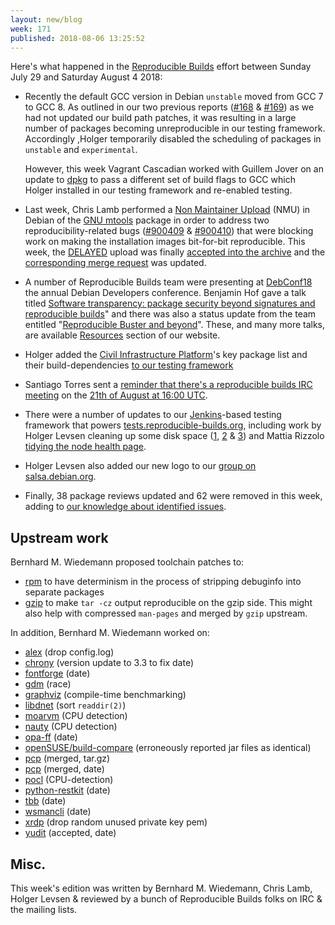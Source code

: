 ```yaml
---
layout: new/blog
week: 171
published: 2018-08-06 13:25:52
---
```


Here's what happened in the [Reproducible Builds](https://reproducible-builds.org) effort between Sunday July 29 and Saturday August 4 2018:

* Recently the default GCC version in Debian `unstable` moved from GCC 7 to GCC 8. As outlined in our two previous reports ([#168](https://reproducible-builds.org/blog/posts/169) & [#169](https://reproducible-builds.org/blog/posts/169)) as we had not updated our build path patches, it was resulting in a large number of packages becoming unreproducible in our testing framework. Accordingly ,Holger temporarily disabled the scheduling of packages in `unstable` and `experimental`.

  However, this week Vagrant Cascadian worked with Guillem Jover on an update to [dpkg](https://wiki.debian.org/dpkg) to pass a different set of build flags to GCC which Holger installed in our testing framework and re-enabled testing.

* Last week, Chris Lamb performed a [Non Maintainer Upload](https://wiki.debian.org/NonMaintainerUpload) (NMU) in Debian of the [GNU mtools](https://www.gnu.org/software/mtools/) package in order to address two reproducibility-related bugs ([#900409](https://bugs.debian.org/900409) & [#900410](https://bugs.debian.org/900410)) that were blocking work on making the installation images bit-for-bit reproducible. This week, the [DELAYED](https://lists.debian.org/debian-devel/2004/02/msg00887.html) upload was finally [accepted into the archive](https://tracker.debian.org/news/977829/accepted-mtools-4018-21-source-amd64-into-unstable/) and the [corresponding merge request](https://salsa.debian.org/installer-team/debian-installer/merge_requests/3) was updated.

* A number of Reproducible Builds team were presenting at [DebConf18](https://debconf18.debconf.org/) the annual Debian Developers conference. Benjamin Hof gave a talk titled [Software transparency: package security beyond signatures and reproducible builds](https://debconf18.debconf.org/talks/104-software-transparency-package-security-beyond-signatures-and-reproducible-builds/)" and there was also a status update from the team entitled "[Reproducible Buster and beyond](https://debconf18.debconf.org/talks/80-reproducible-buster-and-beyond/)". These, and many more talks, are available [Resources](https://reproducible-builds.org/resources/) section of our website.

* Holger added the [Civil Infrastructure Platform](https://www.cip-project.org/)'s key package list and their build-dependencies [to our testing framework](https://tests.reproducible-builds.org/debian/buster/amd64/pkg_set_CIP.html)

* Santiago Torres sent a [reminder that there's a reproducible builds IRC meeting](https://lists.reproducible-builds.org/pipermail/rb-general/2018-August/001095.html) on the [21th of August at 16:00 UTC](https://time.is/compare/1600_21_Aug_2018_in_UTC).

* There were a number of updates to our [Jenkins](https://jenkins.io/)-based testing framework that powers [tests.reproducible-builds.org](https://tests.reproducible-builds.org/), including work by Holger Levsen cleaning up some disk space ([1](https://salsa.debian.org/qa/jenkins.debian.net/commit/a1573216), [2](https://salsa.debian.org/qa/jenkins.debian.net/commit/415feb9e) & [3](https://salsa.debian.org/qa/jenkins.debian.net/commit/9f7103b7)) and Mattia Rizzolo [tidying the node health page](https://salsa.debian.org/qa/jenkins.debian.net/commit/fd6639d1).

* Holger Levsen also added our new logo to our [group on salsa.debian.org](https://salsa.debian.org/reproducible-builds).

* Finally, 38 package reviews updated and 62 were removed in this week, adding to [our knowledge about identified issues](https://tests.reproducible-builds.org/debian/index_issues.html).


Upstream work
-------------

Bernhard M. Wiedemann proposed toolchain patches to:

* [rpm](https://github.com/rpm-software-management/rpm/pull/485) to have determinism in the process of stripping debuginfo into separate packages
* [gzip](https://debbugs.gnu.org/cgi/bugreport.cgi?bug=32342) to make `tar -cz` output reproducible on the gzip side. This might also help with compressed `man-pages` and merged by `gzip` upstream.

In addition, Bernhard M. Wiedemann worked on:

* [alex](https://build.opensuse.org/request/show/626133) (drop config.log)
* [chrony](https://build.opensuse.org/request/show/626940) (version update to 3.3 to fix date)
* [fontforge](https://build.opensuse.org/request/show/626785) (date)
* [gdm](https://build.opensuse.org/request/show/626691) (race)
* [graphviz](https://build.opensuse.org/request/show/626475) (compile-time benchmarking)
* [libdnet](https://build.opensuse.org/request/show/626786) (sort `readdir(2)`)
* [moarvm](https://build.opensuse.org/request/show/626135) (CPU detection)
* [nauty](https://build.opensuse.org/request/show/626134) (CPU detection)
* [opa-ff](https://build.opensuse.org/request/show/626787) (date)
* [openSUSE/build-compare](https://github.com/openSUSE/build-compare/pull/27) (erroneously reported jar files as identical)
* [pcp](https://github.com/performancecopilot/pcp/pull/540) (merged, tar.gz)
* [pcp](https://github.com/performancecopilot/pcp/pull/541) (merged, date)
* [pocl](https://build.opensuse.org/request/show/626138) (CPU-detection)
* [python-restkit](https://build.opensuse.org/request/show/627312) (date)
* [tbb](https://build.opensuse.org/request/show/626788) (date)
* [wsmancli](https://build.opensuse.org/request/show/627319) (date)
* [xrdp](https://build.opensuse.org/request/show/627105) (drop random unused private key pem)
* [yudit](http://yudit.org/download/patch-src/yudit-2.9.6.patch2.txt) (accepted, date)


Misc.
-----

This week's edition was written by Bernhard M. Wiedemann, Chris Lamb, Holger Levsen & reviewed by a bunch of Reproducible Builds folks on IRC & the mailing lists.
